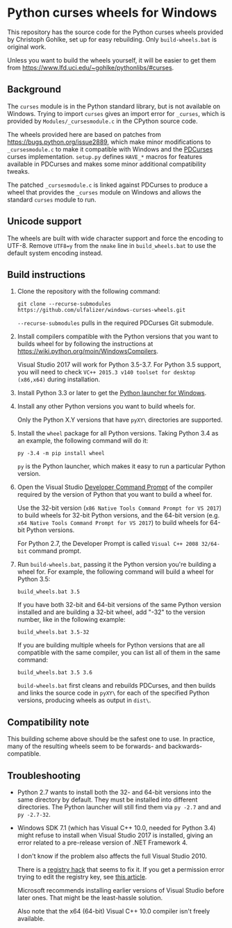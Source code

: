 Python curses wheels for Windows
================================

This repository has the source code for the Python curses wheels provided by
Christoph Gohlke, set up for easy rebuilding. Only `build-wheels.bat` is
original work.

Unless you want to build the wheels yourself, it will be easier to get them
from https://www.lfd.uci.edu/~gohlke/pythonlibs/#curses.

Background
----------

The `curses` module is in the Python standard library, but is not available on
Windows. Trying to import `curses` gives an import error for `_curses`, which
is provided by `Modules/_cursesmodule.c` in the CPython source code.

The wheels provided here are based on patches from
https://bugs.python.org/issue2889, which make minor modifications to
`_cursesmodule.c` to make it compatible with Windows and the
[PDCurses](https://pdcurses.sourceforge.io) curses implementation.  `setup.py`
defines `HAVE_*` macros for features available in PDCurses and makes some minor
additional compatibility tweaks.

The patched `_cursesmodule.c` is linked against PDCurses to produce a wheel
that provides the `_curses` module on Windows and allows the standard `curses`
module to run.

Unicode support
---------------

The wheels are built with wide character support and force the encoding to
UTF-8. Remove `UTF8=y` from the `nmake` line in `build_wheels.bat` to use the
default system encoding instead.

Build instructions
------------------

 1. Clone the repository with the following command:

        git clone --recurse-submodules https://github.com/ulfalizer/windows-curses-wheels.git

    `--recurse-submodules` pulls in the required PDCurses Git submodule.

 2. Install compilers compatible with the Python versions that you want to
    builds wheel for by following the instructions at
    https://wiki.python.org/moin/WindowsCompilers.

    Visual Studio 2017 will work for Python 3.5-3.7. For Python 3.5 support,
    you will need to check `VC++ 2015.3 v140 toolset for desktop (x86,x64)`
    during installation.

 3. Install Python 3.3 or later to get
    the [Python launcher for Windows](https://docs.python.org/3/using/windows.html#launcher).

 4. Install any other Python versions you want to build wheels for.

    Only the Python X.Y versions that have `pyXY\` directories are supported.

 5. Install the `wheel` package for all Python versions. Taking Python 3.4
    as an example, the following command will do it:

        py -3.4 -m pip install wheel

    `py` is the Python launcher, which makes it easy to run a particular Python
    version.

 6. Open the Visual Studio
    [Developer Command Prompt](https://docs.microsoft.com/en-us/dotnet/framework/tools/developer-command-prompt-for-vs)
    of the compiler required by the version of Python that you want to build
    a wheel for.

    Use the 32-bit version (`x86 Native Tools Command Prompt for VS 2017`) to build wheels for 32-bit
    Python versions, and the 64-bit version (e.g.
    `x64 Native Tools Command Prompt for VS 2017`) to build wheels for 64-bit Python versions.

    For Python 2.7, the Developer Prompt is called `Visual C++ 2008 32/64-bit` command prompt.

 7. Run `build-wheels.bat`, passing it the Python version you're building a
    wheel for. For example, the following command will build a wheel for
    Python 3.5:

        build_wheels.bat 3.5

    If you have both 32-bit and 64-bit versions of the same Python version
    installed and are building a 32-bit wheel, add "-32" to the version
    number, like in the following example:

        build_wheels.bat 3.5-32

    If you are building multiple wheels for Python versions that are all
    compatible with the same compiler, you can list all of them in the same
    command:

        build_wheels.bat 3.5 3.6

    `build-wheels.bat` first cleans and rebuilds PDCurses, and then builds and
    links the source code in `pyXY\` for each of the specified Python versions,
    producing wheels as output in `dist\`.

Compatibility note
------------------

This building scheme above should be the safest one to use. In practice, many
of the resulting wheels seem to be forwards- and backwards-compatible.

Troubleshooting
---------------

 - Python 2.7 wants to install both the 32- and 64-bit versions into the same
   directory by default. They must be installed into different directories.
   The Python launcher will still find them via `py -2.7` and and `py -2.7-32`.

 - Windows SDK 7.1 (which has Visual C++ 10.0, needed for Python 3.4) might
   refuse to install when Visual Studio 2017 is installed, giving an error
   related to a pre-release version of .NET Framework 4.

   I don't know if the problem also affects the full Visual Studio 2010.

   There is a
   [registry hack](https://stackoverflow.com/questions/31455926/windows-sdk-7-1-setup-failure)
   that seems to fix it. If you get a permission error trying to edit the registry
   key, see
   [this article](https://www.howtogeek.com/262464/how-to-gain-full-permissions-to-edit-protected-registry-keys/).

   Microsoft recommends installing earlier versions of Visual Studio before
   later ones. That might be the least-hassle solution.

   Also note that the x64 (64-bit) Visual C++ 10.0 compiler isn't freely
   available.
